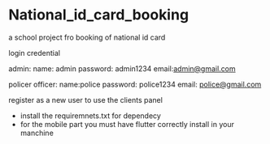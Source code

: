# National_id_card_booking
 a school project fro booking of national id card



login credential

admin: 
    name: admin
    password: admin1234
    email:admin@gmail.com

policer officer:
    name:police
    password: police1234
    email: police@gmail.com

register as a new user to use the clients panel










* install the requiremnets.txt for dependecy
* for the mobile part
    you must have flutter correctly install in your manchine
